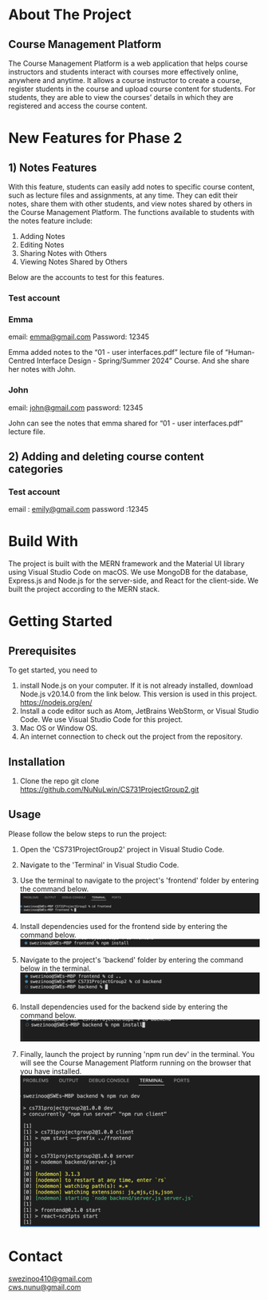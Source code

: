 # About The Project

## Course Management Platform

The Course Management Platform is a web application that helps course instructors
and students interact with courses more effectively online, anywhere and anytime.
It allows a course instructor to create a course, register students in the course and upload course content for students. For students, they are able to view the courses’ details in which they are registered and access the course content.

# New Features for Phase 2

## 1) Notes Features

With this feature, students can easily add notes to specific course content, such as lecture files and assignments, at any time. They can edit their notes, share them with other students, and view notes shared by others in the Course Management Platform. The functions available to students with the notes feature include:

1. Adding Notes
2. Editing Notes
3. Sharing Notes with Others
4. Viewing Notes Shared by Others

Below are the accounts to test for this features.

### Test account
### Emma 
email: emma@gmail.com
Password: 12345

Emma added notes to the “01 - user interfaces.pdf” lecture file of “Human-Centred Interface Design - Spring/Summer 2024” Course. And she share her notes with John.

### John 
email: john@gmail.com
password: 12345

John can see the notes that emma shared for “01 - user interfaces.pdf” lecture file.


## 2) Adding and deleting course content categories

### Test account

email : emily@gmail.com
password :12345

# Build With

The project is built with the MERN framework and the Material UI library using Visual Studio Code on macOS. We use MongoDB for the database, Express.js and Node.js for the server-side, and React for the client-side. We built the project according to the MERN stack.

# Getting Started

## Prerequisites

To get started, you need to

1.  install Node.js on your computer. If it is not already installed, download Node.js v20.14.0 from the link below. This version is used in this project.
    https://nodejs.org/en/
2.  Install a code editor such as Atom, JetBrains WebStorm, or Visual Studio Code. We use Visual Studio Code for this project.
3.  Mac OS or Window OS.
4.  An internet connection to check out the project from the repository.

## Installation

1. Clone the repo
   git clone https://github.com/NuNuLwin/CS731ProjectGroup2.git

## Usage

Please follow the below steps to run the project:

1. Open the 'CS731ProjectGroup2' project in Visual Studio Code.
2. Navigate to the 'Terminal' in Visual Studio Code.
3. Use the terminal to navigate to the project's 'frontend' folder by entering the command below.
   ![go to frontend folder](./frontend/screenshots_guide/Screenshot1.png)
   </br>

4. Install dependencies used for the frontend side by entering the command below.
   ![install frontend dependencies](./frontend/screenshots_guide/Screenshot2.png)
   </br>

5. Navigate to the project's 'backend' folder by entering the command below in the terminal.
   ![go to backend folder](./frontend/screenshots_guide/Screenshot3.png)
   </br>

6. Install dependencies used for the backend side by entering the command below.
   ![install backend dependencies](./frontend/screenshots_guide/Screenshot4.png)
   </br>

7. Finally, launch the project by running 'npm run dev' in the terminal. You will see the Course Management Platform running on the browser that you have installed.
   ![launch the project](./frontend/screenshots_guide/Screenshot5.png)

# Contact

[swezinoo410@gmail.com](mailto:swezinoo410@gmail.com) </br>
[cws.nunu@gmail.com](mailtocws.nunu@gmail.com)
